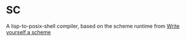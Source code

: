 SC
==

A lisp-to-posix-shell compiler, based on the scheme runtime from [Write yourself a scheme][1]


[1]: http://en.wikibooks.org/wiki/Write_Yourself_a_Scheme_in_48_Hours
